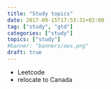 ```yaml
---
title: "Study topics"
date: 2017-09-15T17:53:31+03:00
tag: ["study", "gtd"]
categories: ["study"]
topics: ["study"]
#banner: "banners/aws.png"
draft: true
---
```


* Leetcode
* relocate to Canada